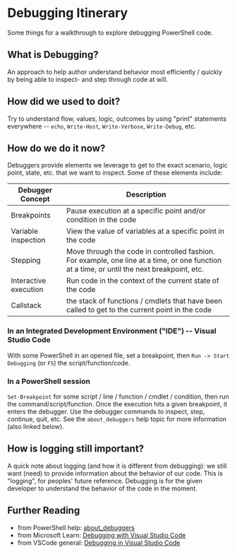 # Debugging Itinerary
Some things for a walkthrough to explore debugging PowerShell code.

## What is Debugging?
An approach to help author understand behavior most efficiently / quickly by being able to inspect- and step through code at will.

## How did we used to doit?
Try to understand flow, values, logic, outcomes by using "print" statements everywhere -- `echo`, `Write-Host`, `Write-Verbose`, `Write-Debug`, etc.

## How do we do it now?
Debuggers provide elements we leverage to get to the exact scenario, logic point, state, etc. that we want to inspect. Some of these elements include:

| Debugger Concept | Description |
| ---- | ----------- |
Breakpoints | Pause execution at a specific point and/or condition in the code
Variable inspection | View the value of variables at a specific point in the code
Stepping | Move through the code in controlled fashion. For example, one line at a time, or one function at a time, or until the next breakpoint, etc.
Interactive execution | Run code in the context of the current state of the code
Callstack | the stack of functions / cmdlets that have been called to get to the current point in the code

### In an Integrated Development Environment ("IDE") -- Visual Studio Code
With some PowerShell in an opened file, set a breakpoint, then `Run -> Start Debugging` (or `F5`) the script/function/code.

### In a PowerShell session
`Set-Breakpoint` for some script / line / function / cmdlet / condition, then run the command/script/function. Once the execution hits a given breakpoint, it enters the debugger. Use the debugger commands to inspect, step, continue, quit, etc. See the `about_debuggers` help topic for more information (also linked below).

## How is logging still important?
A quick note about logging (and how it is different from debugging): we still want (need) to provide information about the behavior of our code. This is "logging", for peoples' future reference. Debugging is for the given developer to understand the behavior of the code in the moment.

## Further Reading
- from PowerShell help: [about_debuggers](https://learn.microsoft.com/en-us/powershell/module/microsoft.powershell.core/about/about_debuggers)
- from Microsoft Learn: [Debugging with Visual Studio Code](https://learn.microsoft.com/en-us/powershell/scripting/dev-cross-plat/vscode/using-vscode?#debugging-with-visual-studio-code)
- from VSCode general: [Debugging in Visual Studio Code](https://code.visualstudio.com/docs/editor/debugging)